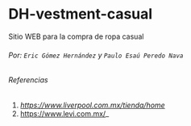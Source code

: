 # DH-vestment-casual
Sitio WEB para la compra de ropa casual
###### Por: `Eric Gómez Hernández` y `Paulo Esaú Peredo Nava`


######  _Referencias_
1. _https://www.liverpool.com.mx/tienda/home_
1. https://www.levi.com.mx/_
